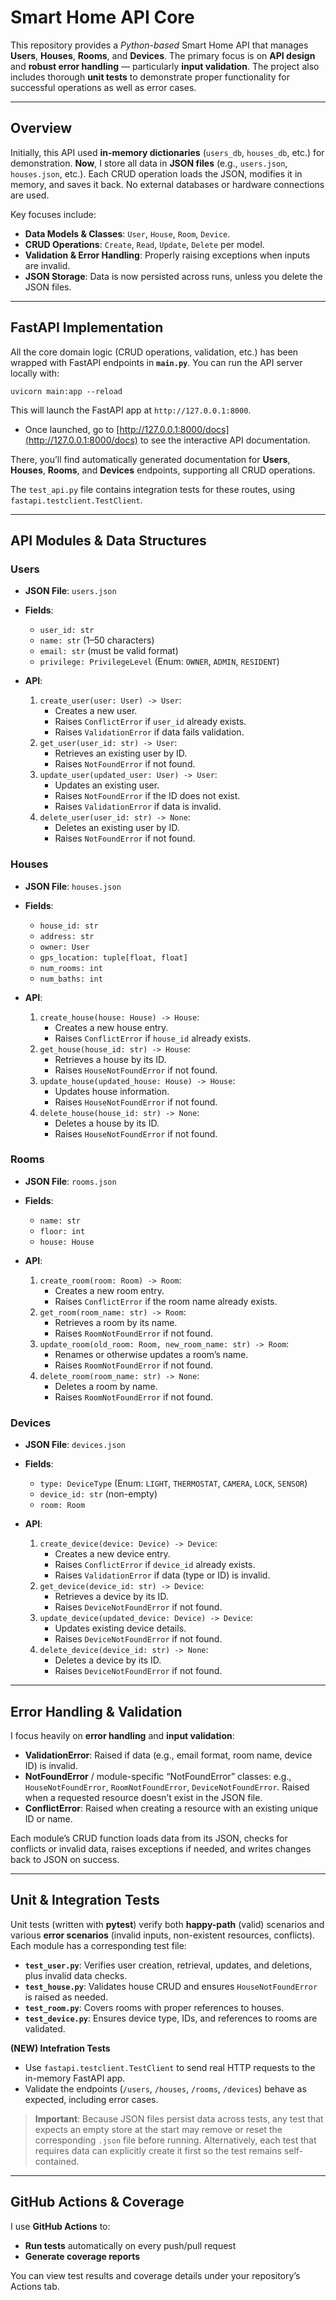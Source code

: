 # Smart Home API Core

This repository provides a *Python-based* Smart Home API that manages **Users**, **Houses**, **Rooms**, and **Devices**. The primary focus is on **API design** and **robust error handling** &mdash; particularly **input validation**. The project also includes thorough **unit tests** to demonstrate proper functionality for successful operations as well as error cases.

---

## Overview
Initially, this API used **in-memory dictionaries** (`users_db`, `houses_db`, etc.) for demonstration. **Now**, I store all data in **JSON files** (e.g., `users.json`, `houses.json`, etc.). Each CRUD operation loads the JSON, modifies it in memory, and saves it back. No external databases or hardware connections are used.

Key focuses include:
- **Data Models & Classes**: `User`, `House`, `Room`, `Device`.  
- **CRUD Operations**: `Create`, `Read`, `Update`, `Delete` per model.  
- **Validation & Error Handling**: Properly raising exceptions when inputs are invalid.  
- **JSON Storage**: Data is now persisted across runs, unless you delete the JSON files.

---

## FastAPI Implementation

All the core domain logic (CRUD operations, validation, etc.) has been wrapped with FastAPI endpoints in **`main.py`**. You can run the API server locally with:

```uvicorn main:app --reload```<br>

This will launch the FastAPI app at ```http://127.0.0.1:8000```.<br>
- Once launched, go to [http://127.0.0.1:8000/docs](http://127.0.0.1:8000/docs) to see the interactive API documentation.

There, you’ll find automatically generated documentation for **Users**, **Houses**, **Rooms**, and **Devices** endpoints, supporting all CRUD operations.

The ```test_api.py``` file contains integration tests for these routes, using ```fastapi.testclient.TestClient```.

---

## API Modules & Data Structures

### Users
- **JSON File**: `users.json`  
- **Fields**:
  - `user_id: str`  
  - `name: str` (1–50 characters)  
  - `email: str` (must be valid format)  
  - `privilege: PrivilegeLevel` (Enum: `OWNER`, `ADMIN`, `RESIDENT`)  

- **API**:
  1. `create_user(user: User) -> User`:  
     - Creates a new user.  
     - Raises `ConflictError` if `user_id` already exists.  
     - Raises `ValidationError` if data fails validation.  
  2. `get_user(user_id: str) -> User`:  
     - Retrieves an existing user by ID.  
     - Raises `NotFoundError` if not found.  
  3. `update_user(updated_user: User) -> User`:  
     - Updates an existing user.  
     - Raises `NotFoundError` if the ID does not exist.  
     - Raises `ValidationError` if data is invalid.  
  4. `delete_user(user_id: str) -> None`:  
     - Deletes an existing user by ID.  
     - Raises `NotFoundError` if not found.  

### Houses
- **JSON File**: `houses.json`  
- **Fields**:
  - `house_id: str`  
  - `address: str`  
  - `owner: User`  
  - `gps_location: tuple[float, float]`  
  - `num_rooms: int`  
  - `num_baths: int`  

- **API**:
  1. `create_house(house: House) -> House`:  
     - Creates a new house entry.  
     - Raises `ConflictError` if `house_id` already exists.  
  2. `get_house(house_id: str) -> House`:  
     - Retrieves a house by its ID.  
     - Raises `HouseNotFoundError` if not found.  
  3. `update_house(updated_house: House) -> House`:  
     - Updates house information.  
     - Raises `HouseNotFoundError` if not found.  
  4. `delete_house(house_id: str) -> None`:  
     - Deletes a house by its ID.  
     - Raises `HouseNotFoundError` if not found.  

### Rooms
- **JSON File**: `rooms.json`  
- **Fields**:
  - `name: str`  
  - `floor: int`  
  - `house: House`  

- **API**:
  1. `create_room(room: Room) -> Room`:  
     - Creates a new room entry.  
     - Raises `ConflictError` if the room name already exists.  
  2. `get_room(room_name: str) -> Room`:  
     - Retrieves a room by its name.  
     - Raises `RoomNotFoundError` if not found.  
  3. `update_room(old_room: Room, new_room_name: str) -> Room`:  
     - Renames or otherwise updates a room’s name.  
     - Raises `RoomNotFoundError` if not found.  
  4. `delete_room(room_name: str) -> None`:  
     - Deletes a room by name.  
     - Raises `RoomNotFoundError` if not found.  

### Devices
- **JSON File**: `devices.json`  
- **Fields**:
  - `type: DeviceType` (Enum: `LIGHT`, `THERMOSTAT`, `CAMERA`, `LOCK`, `SENSOR`)  
  - `device_id: str` (non-empty)  
  - `room: Room`  

- **API**:
  1. `create_device(device: Device) -> Device`:  
     - Creates a new device entry.  
     - Raises `ConflictError` if `device_id` already exists.  
     - Raises `ValidationError` if data (type or ID) is invalid.  
  2. `get_device(device_id: str) -> Device`:  
     - Retrieves a device by its ID.  
     - Raises `DeviceNotFoundError` if not found.  
  3. `update_device(updated_device: Device) -> Device`:  
     - Updates existing device details.  
     - Raises `DeviceNotFoundError` if not found.  
  4. `delete_device(device_id: str) -> None`:  
     - Deletes a device by its ID.  
     - Raises `DeviceNotFoundError` if not found.  

---

## Error Handling & Validation
I focus heavily on **error handling** and **input validation**:

- **ValidationError**: Raised if data (e.g., email format, room name, device ID) is invalid.  
- **NotFoundError** / module-specific “NotFoundError” classes: e.g., `HouseNotFoundError`, `RoomNotFoundError`, `DeviceNotFoundError`. Raised when a requested resource doesn’t exist in the JSON file.  
- **ConflictError**: Raised when creating a resource with an existing unique ID or name.  

Each module’s CRUD function loads data from its JSON, checks for conflicts or invalid data, raises exceptions if needed, and writes changes back to JSON on success.

---

## Unit & Integration Tests
Unit tests (written with **pytest**) verify both **happy-path** (valid) scenarios and various **error scenarios** (invalid inputs, non-existent resources, conflicts). Each module has a corresponding test file:

- **`test_user.py`**: Verifies user creation, retrieval, updates, and deletions, plus invalid data checks.  
- **`test_house.py`**: Validates house CRUD and ensures `HouseNotFoundError` is raised as needed.  
- **`test_room.py`**: Covers rooms with proper references to houses.  
- **`test_device.py`**: Ensures device type, IDs, and references to rooms are validated.  

**(NEW) Intefration Tests**
- Use ```fastapi.testclient.TestClient``` to send real HTTP requests to the in-memory FastAPI app.
- Validate the endpoints (```/users```, ```/houses```, ```/rooms```, ```/devices```) behave as expected, including error cases.

> **Important**: Because JSON files persist data across tests, any test that expects an empty store at the start may remove or reset the corresponding `.json` file before running. Alternatively, each test that requires data can explicitly create it first so the test remains self-contained.

---

## GitHub Actions & Coverage
I use **GitHub Actions** to:
- **Run tests** automatically on every push/pull request  
- **Generate coverage reports**  

You can view test results and coverage details under your repository’s Actions tab.

